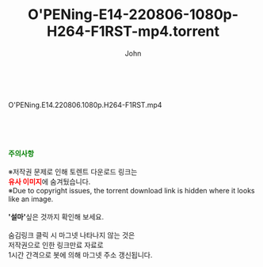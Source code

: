 ﻿---
layout: post
title:  "O'PENing-E14-220806-1080p-H264-F1RST-mp4.torrent"
author: John
categories: [ 드라마 ]
tags: [  ]
image:  
description: "O'PENing-E14-220806-1080p-H264-F1RST-mp4 torrent 정보 공유"
toc: true
toc_sticky: true
---

<br>
<div class="view-img">
<a class="view_image" href="https://www.torrentmobile61.com/bbs/view_image.php?fn=%2Fdata%2Ffile%2Fdrama%2F3735182707_pibIhcs9_9fdb6d899bf6f411f16a0343c29a00adf5c5ae07.jpg" target="_blank"><img alt="" class="img-tag" content="https://www.torrentmobile61.com/data/file/drama/3735182707_pibIhcs9_9fdb6d899bf6f411f16a0343c29a00adf5c5ae07.jpg" itemprop="image" src="https://www.torrentmobile61.com/data/file/drama/thumb-3735182707_pibIhcs9_9fdb6d899bf6f411f16a0343c29a00adf5c5ae07_835x2212.jpg"/></a></div><div class="view-content" itemprop="description">
<p>O'PENing.E14.220806.1080p.H264-F1RST.mp4<br/></p> </div>
    
<br><br><br>
<p data-ke-size="size16"><b><span style="color: green;">주의사항</span></b><br /><br />※저작권 문제로 인해 토렌트 다운로드 링크는<br /><b><span style="color: red;">유사 이미지</span></b>에 숨겨뒀습니다.<br />※Due to copyright issues, the torrent download link is hidden where it looks like an image.<br /><br /><b>'설마'</b>싶은 것까지 확인해 보세요.<br /><br />숨김링크 클릭 시 마그넷 나타나지 않는 것은<br />저작권으로 인한 링크만료 자료로<br />1시간 간격으로 봇에 의해 마그넷 주소 갱신됩니다.</p>
